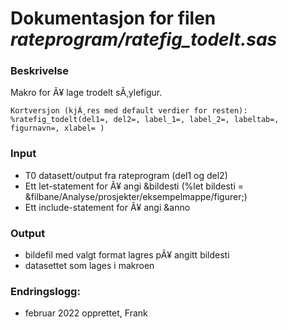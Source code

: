 
# Dokumentasjon for filen *rateprogram/ratefig_todelt.sas*

### Beskrivelse

Makro for Ã¥ lage trodelt sÃ¸ylefigur.

```
Kortversjon (kjÃ¸res med default verdier for resten):
%ratefig_todelt(del1=, del2=, label_1=, label_2=, labeltab=, figurnavn=, xlabel= )
```
### Input
- T0 datasett/output fra rateprogram (del1 og del2)
- Ett let-statement for Ã¥ angi &bildesti (%let bildesti = &filbane/Analyse/prosjekter/eksempelmappe/figurer;)
- Ett include-statement for Ã¥ angi &anno 

### Output
- bildefil med valgt format lagres pÃ¥ angitt bildesti
- datasettet som lages i makroen

### Endringslogg:
- februar 2022 opprettet, Frank
